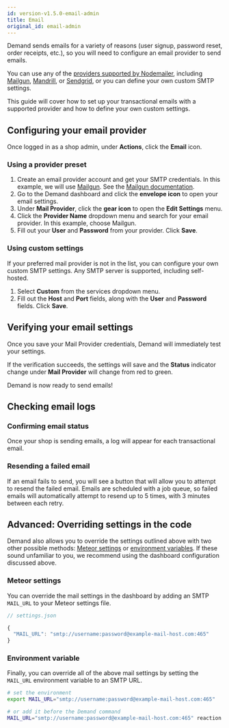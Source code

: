 ```yaml
---
id: version-v1.5.0-email-admin
title: Email
original_id: email-admin
---
```

    
Demand sends emails for a variety of reasons (user signup, password reset, order receipts, etc.), so you will need to configure an email provider to send emails.

You can use any of the [providers supported by Nodemailer](https://github.com/nodemailer/nodemailer-wellknown#supported-services), including [Mailgun](https://www.mailgun.com/), [Mandrill](https://www.mandrill.com/), or [Sendgrid](https://sendgrid.com/), or you can define your own custom SMTP settings.

This guide will cover how to set up your transactional emails with a supported provider and how to define your own custom settings.

## Configuring your email provider

Once logged in as a shop admin, under **Actions**, click the <i class="font-icon fa fa-envelope"></i> **Email** icon.

### Using a provider preset

1.  Create an email provider account and get your SMTP credentials. In this example, we will use [Mailgun](https://www.mailgun.com/). See the [Mailgun documentation](https://documentation.mailgun.com/quickstart.html).
2.  Go to the Demand dashboard and click the **envelope icon** to open your email settings.
3.  Under **Mail Provider**, click the **gear icon** to open the **Edit Settings** menu.
4.  Click the **Provider Name** dropdown menu and search for your email provider. In this example, choose Mailgun.
5.  Fill out your **User** and **Password** from your provider. Click **Save**.

### Using custom settings

If your preferred mail provider is not in the list, you can configure your own custom SMTP settings. Any SMTP server is supported, including self-hosted.

1.  Select **Custom** from the services dropdown menu.
2.  Fill out the **Host** and **Port** fields, along with the **User** and **Password** fields. Click **Save**.

## Verifying your email settings

Once you save your Mail Provider credentials, Demand will immediately test your settings.

If the verification succeeds, the settings will save and the **Status** indicator change under **Mail Provider** will change from red to green.

Demand is now ready to send emails!

## Checking email logs

### Confirming email status

Once your shop is sending emails, a log will appear for each transactional email.

### Resending a failed email

If an email fails to send, you will see a button that will allow you to attempt to resend the failed email. Emails are scheduled with a job queue, so failed emails will automatically attempt to resend up to 5 times, with 3 minutes between each retry.

## Advanced: Overriding settings in the code

Demand also allows you to override the settings outlined above with two other possible methods: [Meteor settings](http://docs.meteor.com/api/core.html#Meteor-settings) or [environment variables](https://en.wikipedia.org/wiki/Environment_variable). If these sound unfamiliar to you, we recommend using the dashboard configuration discussed above.

### Meteor settings

You can override the mail settings in the dashboard by adding an SMTP `MAIL_URL` to your Meteor settings file.

```js
// settings.json

{
  "MAIL_URL": "smtp://username:password@example-mail-host.com:465"
}
```

### Environment variable

Finally, you can override all of the above mail settings by setting the `MAIL_URL` environment variable to an SMTP URL.

```sh
# set the environment
export MAIL_URL="smtp://username:password@example-mail-host.com:465"

# or add it before the Demand command
MAIL_URL="smtp://username:password@example-mail-host.com:465" reaction
```
